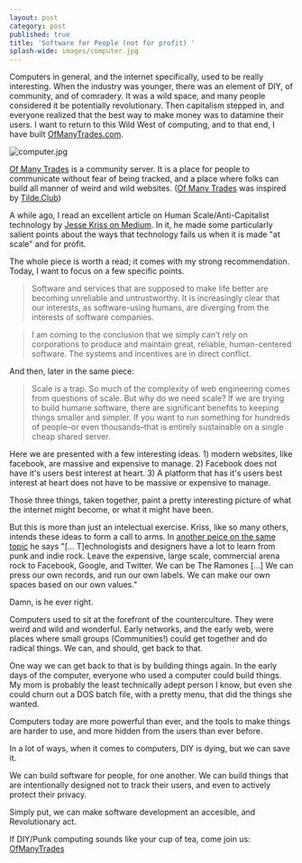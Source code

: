 ```yaml
---
layout: post
category: post
published: true
title: 'Software for People (not for profit) '
splash-wide: images/computer.jpg
---
```

Computers in general, and the internet specifically, used to be really interesting. When the industry was younger, there was an element of DIY, of community, and of comradery. It was a wild space, and many people considered it be potentially revolutionary. Then capitalism stepped in, and everyone realized that the best way to make money was to datamine their users. I want to return to this Wild West of computing, and to that end, I have built [OfManyTrades.com](http://ofmanytrades.com).

![computer.jpg]({{site.baseurl}}/images/computer.jpg)

[Of Many Trades](http://ofmanytrades.com) is a community server. It is a place for people to communicate without fear of being tracked, and a place where folks can build all manner of weird and wild websites. ([Of Many Trades](http://ofmanytrades.com) was inspired by [Tilde.Club](http://tilde.club)) 

A while ago, I read an excellent article on Human Scale/Anti-Capitalist technology by [Jesse Kriss on Medium](https://medium.com/@jkriss). In it, he made some particularly salient points about the ways that technology fails us when it is made "at scale" and for profit. 

The whole piece is worth a read; it comes with my strong recommendation. Today, I want to focus on a few specific points. 

>Software and services that are supposed to make life better are becoming unreliable and untrustworthy. It is increasingly clear that our interests, as software-using humans, are diverging from the interests of software companies.

>I am coming to the conclusion that we simply can’t rely on corporations to produce and maintain great, reliable, human-centered software. The systems and incentives are in direct conflict.

And then, later in the same piece: 

>Scale is a trap.
>So much of the complexity of web engineering comes from questions of scale. But why do we need scale? If we are trying to build humane software, there are significant benefits to keeping things smaller and simpler. If you want to run something for hundreds of people–or even thousands–that is entirely sustainable on a single cheap shared server.

Here we are presented with a few interesting ideas. 1) modern websites, like facebook, are massive and expensive to manage. 2) Facebook does not have it's users best interest at heart. 3) A platform that has it's users best interest at heart does not have to be massive or expensive to manage. 

Those three things, taken together, paint a pretty interesting picture of what the internet might become, or what it might have been. 

But this is more than just an intelectual exercise. Kriss, like so many others, intends these ideas to form a call to arms. In [another peice on the same topic](https://medium.com/@jkriss/human-scale-technology-75da763eb03#.jsmm1ry6t) he says "[... T]echnologists and designers have a lot to learn from punk and indie rock. Leave the expensive, large scale, commercial arena rock to Facebook, Google, and Twitter. We can be The Ramones [...] We can press our own records, and run our own labels. We can make our own spaces based on our own values." 

Damn, is he ever right. 

Computers used to sit at the forefront of the counterculture. They were weird and wild and wonderful. Early networks, and the early web, were places where small groups (Communities!) could get together and do radical things. We can, and should, get back to that. 

One way we can get back to that is by building things again. In the early days of the computer, everyone who used a computer could build things. My mom is probably the least technically adept person I know, but even she could churn out a DOS batch file, with a pretty menu, that did the things she wanted. 

Computers today are more powerful than ever, and the tools to make things are harder to use, and more hidden from the users than ever before. 

In a lot of ways, when it comes to computers, DIY is dying, but we can save it. 

We can build software for people, for one another. We can build things that are intentionally designed not to track their users, and even to actively protect their privacy. 

Simply put, we can make software development an accesible, and Revolutionary act. 

If DIY/Punk computing sounds like your cup of tea, come join us: [OfManyTrades](http://ofmanytrades.com)
